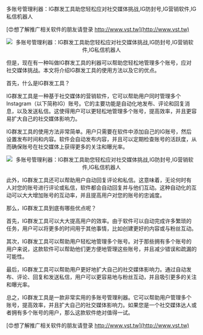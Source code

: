 多账号管理利器：IG群发工具助您轻松应对社交媒体挑战,IG防封号,IG营销软件,IG私信机器人

[😍想了解推广相关软件的朋友请登录 http://www.vst.tw](http://www.vst.tw)

 <center><img src="https://vst.tw/MP4/tuiguang/png/4.png" alt="多账号管理利器：IG群发工具助您轻松应对社交媒体挑战,IG防封号,IG营销软件,IG私信机器人"></center>

但是，现在有一种叫做IG群发工具的利器可以帮助您轻松地管理多个账号，应对社交媒体挑战。本文将介绍IG群发工具的使用方法以及它的优点。

首先，什么是IG群发工具？

IG群发工具是一种基于社交媒体的营销软件，它可以帮助用户同时管理多个Instagram（以下简称IG）账号。它的主要功能是自动化地发布、评论和回复消息，以及发送私信。这使得用户可以更轻松地管理多个账号，提高效率，并且更容易扩大自己的社交媒体影响力。

IG群发工具的使用方法非常简单。用户只需要在软件中添加自己的IG账号，然后设置发布时间和内容。软件会自动发布内容，并且可以定期检查账号的活跃度，从而确保账号在社交媒体上获得更多的关注和曝光率。

 <center><img src="https://vst.tw/MP4/tuiguang/png/7.png" alt="多账号管理利器：IG群发工具助您轻松应对社交媒体挑战,IG防封号,IG营销软件,IG私信机器人"></center>

此外，IG群发工具还可以帮助用户自动回复评论和私信。这意味着，无论何时有人对您的账号进行评论或私信，软件都会自动回复并与他们互动。这种自动化的互动可以大大增加账号的互动率，并且提高用户对您的账号的忠诚度。

那么，IG群发工具到底有哪些优点呢？

首先，IG群发工具可以大大提高用户的效率。由于软件可以自动完成许多繁琐的任务，用户可以将更多的时间用于其他事情，比如创建更好的内容或与粉丝互动。

其次，IG群发工具可以帮助用户轻松地管理多个账号。对于那些拥有多个账号的用户来说，这款软件可以帮助他们更方便地管理这些账号，并且减少错误和疏漏的可能性。

最后，IG群发工具可以帮助用户更好地扩大自己的社交媒体影响力。通过自动发布、评论、回复和发送私信，用户可以更容易地与粉丝互动，并且吸引更多的关注和曝光率。

总之，IG群发工具是一款非常实用的多账号管理利器。它可以帮助用户管理多个账号，提高效率，并且扩大自己的社交媒体影响力。如果您是一个社交媒体达人或者拥有多个账号的用户，那么这款软件绝对值得一试。

[😍想了解推广相关软件的朋友请登录 http://www.vst.tw](http://www.vst.tw)



